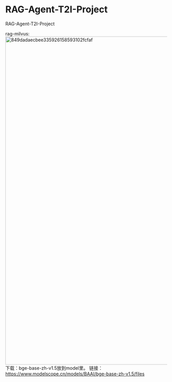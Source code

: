 # RAG-Agent-T2I-Project
RAG-Agent-T2I-Project

rag-milvus:<img width="1920" height="1020" alt="849dadaecbee335926158593102fcfaf" src="https://github.com/user-attachments/assets/a9ea0f8e-4201-4926-b734-741a0d976ada" />
下载：bge-base-zh-v1.5放到model里。
链接：https://www.modelscope.cn/models/BAAI/bge-base-zh-v1.5/files
